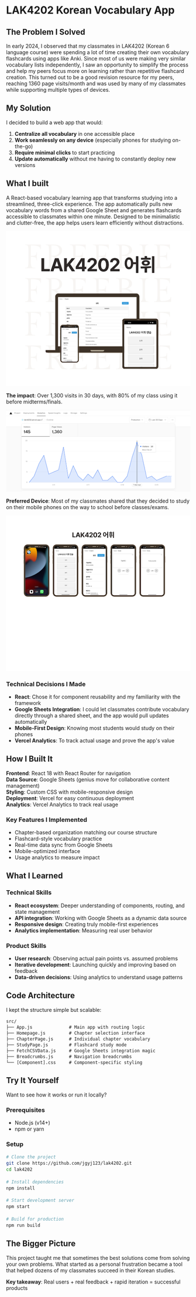 # LAK4202 Korean Vocabulary App

## The Problem I Solved
In early 2024, I observed that my classmates in LAK4202 (Korean 6 language course) were spending a lot of time creating their own vocabulary flashcards using apps like Anki. Since most of us were making very similar vocabulary lists independently, I saw an opportunity to simplify the process and help my peers focus more on learning rather than repetitive flashcard creation. This turned out to be a good revision resource for my peers, reaching 1360 page visits/month and was used by many of my classmates while supporting multiple types of devices. 

## My Solution

I decided to build a web app that would:
1. **Centralize all vocabulary** in one accessible place
2. **Work seamlessly on any device** (especially phones for studying on-the-go)
3. **Require minimal clicks** to start practicing
4. **Update automatically** without me having to constantly deploy new versions


## What I built
A React-based vocabulary learning app that transforms studying into a streamlined, three-click experience. The app automatically pulls new vocabulary words from a shared Google Sheet and generates flashcards accessible to classmates within one minute. Designed to be minimalistic and clutter-free, the app helps users learn efficiently without distractions.

![Overview](./images/device-view.png)


**The impact**:
 Over 1,300 visits in 30 days, with 80% of my class using it before midterms/finals.

![Statistics](./images/user-statistics.png)

**Preferred Device**: 
Most of my classmates shared that they decided to study on their mobile phones on the way to school before classes/exams.

![Mobile View](./images/phone-view.png)


### Technical Decisions I Made
- **React**: Chose it for component reusability and my familiarity with the framework
- **Google Sheets Integration**: I could let classmates contribute vocabulary directly through a shared sheet, and the app would pull updates automatically
- **Mobile-First Design**: Knowing most students would study on their phones
- **Vercel Analytics**: To track actual usage and prove the app's value



## How I Built It

**Frontend**: React 18 with React Router for navigation  
**Data Source**: Google Sheets (genius move for collaborative content management)  
**Styling**: Custom CSS with mobile-responsive design  
**Deployment**: Vercel for easy continuous deployment  
**Analytics**: Vercel Analytics to track real usage

### Key Features I Implemented
- Chapter-based organization matching our course structure
- Flashcard-style vocabulary practice
- Real-time data sync from Google Sheets
- Mobile-optimized interface
- Usage analytics to measure impact

## What I Learned

### Technical Skills
- **React ecosystem**: Deeper understanding of components, routing, and state management
- **API integration**: Working with Google Sheets as a dynamic data source
- **Responsive design**: Creating truly mobile-first experiences
- **Analytics implementation**: Measuring real user behavior

### Product Skills
- **User research**: Observing actual pain points vs. assumed problems
- **Iterative development**: Launching quickly and improving based on feedback
- **Data-driven decisions**: Using analytics to understand usage patterns

## Code Architecture

I kept the structure simple but scalable:

```
src/
├── App.js              # Main app with routing logic
├── Homepage.js         # Chapter selection interface
├── ChapterPage.js      # Individual chapter vocabulary
├── StudyPage.js        # Flashcard study mode
├── FetchCSVData.js     # Google Sheets integration magic
├── Breadcrumbs.js      # Navigation breadcrumbs
└── [Component].css     # Component-specific styling
```

## Try It Yourself

Want to see how it works or run it locally?

### Prerequisites
- Node.js (v14+)
- npm or yarn

### Setup
```bash
# Clone the project
git clone https://github.com/jgyj123/lak4202.git
cd lak4202

# Install dependencies
npm install

# Start development server
npm start

# Build for production
npm run build
```

## The Bigger Picture

This project taught me that sometimes the best solutions come from solving your own problems. What started as a personal frustration became a tool that helped dozens of my classmates succeed in their Korean studies.

**Key takeaway**: Real users + real feedback + rapid iteration = successful products

